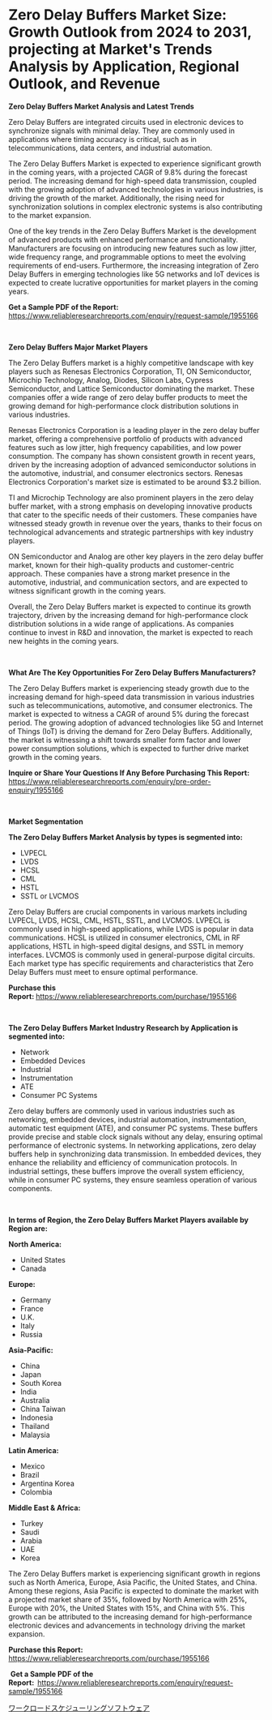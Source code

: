 <p><h1>Zero Delay Buffers Market Size: Growth Outlook from 2024 to 2031, projecting at Market's Trends Analysis by Application, Regional Outlook, and Revenue</h1></p><p><strong>Zero Delay Buffers Market Analysis and Latest Trends</strong></p>
<p><p>Zero Delay Buffers are integrated circuits used in electronic devices to synchronize signals with minimal delay. They are commonly used in applications where timing accuracy is critical, such as in telecommunications, data centers, and industrial automation.</p><p>The Zero Delay Buffers Market is expected to experience significant growth in the coming years, with a projected CAGR of 9.8% during the forecast period. The increasing demand for high-speed data transmission, coupled with the growing adoption of advanced technologies in various industries, is driving the growth of the market. Additionally, the rising need for synchronization solutions in complex electronic systems is also contributing to the market expansion.</p><p>One of the key trends in the Zero Delay Buffers Market is the development of advanced products with enhanced performance and functionality. Manufacturers are focusing on introducing new features such as low jitter, wide frequency range, and programmable options to meet the evolving requirements of end-users. Furthermore, the increasing integration of Zero Delay Buffers in emerging technologies like 5G networks and IoT devices is expected to create lucrative opportunities for market players in the coming years.</p></p>
<p><strong>Get a Sample PDF of the Report:&nbsp;</strong> <a href="https://www.reliableresearchreports.com/enquiry/request-sample/1955166">https://www.reliableresearchreports.com/enquiry/request-sample/1955166</a></p>
<p>&nbsp;</p>
<p><strong>Zero Delay Buffers Major Market Players</strong></p>
<p><p>The Zero Delay Buffers market is a highly competitive landscape with key players such as Renesas Electronics Corporation, TI, ON Semiconductor, Microchip Technology, Analog, Diodes, Silicon Labs, Cypress Semiconductor, and Lattice Semiconductor dominating the market. These companies offer a wide range of zero delay buffer products to meet the growing demand for high-performance clock distribution solutions in various industries.</p><p>Renesas Electronics Corporation is a leading player in the zero delay buffer market, offering a comprehensive portfolio of products with advanced features such as low jitter, high frequency capabilities, and low power consumption. The company has shown consistent growth in recent years, driven by the increasing adoption of advanced semiconductor solutions in the automotive, industrial, and consumer electronics sectors. Renesas Electronics Corporation's market size is estimated to be around $3.2 billion.</p><p>TI and Microchip Technology are also prominent players in the zero delay buffer market, with a strong emphasis on developing innovative products that cater to the specific needs of their customers. These companies have witnessed steady growth in revenue over the years, thanks to their focus on technological advancements and strategic partnerships with key industry players.</p><p>ON Semiconductor and Analog are other key players in the zero delay buffer market, known for their high-quality products and customer-centric approach. These companies have a strong market presence in the automotive, industrial, and communication sectors, and are expected to witness significant growth in the coming years.</p><p>Overall, the Zero Delay Buffers market is expected to continue its growth trajectory, driven by the increasing demand for high-performance clock distribution solutions in a wide range of applications. As companies continue to invest in R&D and innovation, the market is expected to reach new heights in the coming years.</p></p>
<p>&nbsp;</p>
<p><strong>What Are The Key Opportunities For Zero Delay Buffers Manufacturers?</strong></p>
<p><p>The Zero Delay Buffers market is experiencing steady growth due to the increasing demand for high-speed data transmission in various industries such as telecommunications, automotive, and consumer electronics. The market is expected to witness a CAGR of around 5% during the forecast period. The growing adoption of advanced technologies like 5G and Internet of Things (IoT) is driving the demand for Zero Delay Buffers. Additionally, the market is witnessing a shift towards smaller form factor and lower power consumption solutions, which is expected to further drive market growth in the coming years.</p></p>
<p><strong>Inquire or Share Your Questions If Any Before Purchasing This Report:</strong> <a href="https://www.reliableresearchreports.com/enquiry/pre-order-enquiry/1955166">https://www.reliableresearchreports.com/enquiry/pre-order-enquiry/1955166</a></p>
<p>&nbsp;</p>
<p><strong>Market Segmentation</strong></p>
<p><strong>The Zero Delay Buffers Market Analysis by types is segmented into:</strong></p>
<p><ul><li>LVPECL</li><li>LVDS</li><li>HCSL</li><li>CML</li><li>HSTL</li><li>SSTL or LVCMOS</li></ul></p>
<p><p>Zero Delay Buffers are crucial components in various markets including LVPECL, LVDS, HCSL, CML, HSTL, SSTL, and LVCMOS. LVPECL is commonly used in high-speed applications, while LVDS is popular in data communications. HCSL is utilized in consumer electronics, CML in RF applications, HSTL in high-speed digital designs, and SSTL in memory interfaces. LVCMOS is commonly used in general-purpose digital circuits. Each market type has specific requirements and characteristics that Zero Delay Buffers must meet to ensure optimal performance.</p></p>
<p><strong>Purchase this Report:&nbsp;</strong><a href="https://www.reliableresearchreports.com/purchase/1955166">https://www.reliableresearchreports.com/purchase/1955166</a></p>
<p>&nbsp;</p>
<p><strong>The Zero Delay Buffers Market Industry Research by Application is segmented into:</strong></p>
<p><ul><li>Network</li><li>Embedded Devices</li><li>Industrial</li><li>Instrumentation</li><li>ATE</li><li>Consumer PC Systems</li></ul></p>
<p><p>Zero delay buffers are commonly used in various industries such as networking, embedded devices, industrial automation, instrumentation, automatic test equipment (ATE), and consumer PC systems. These buffers provide precise and stable clock signals without any delay, ensuring optimal performance of electronic systems. In networking applications, zero delay buffers help in synchronizing data transmission. In embedded devices, they enhance the reliability and efficiency of communication protocols. In industrial settings, these buffers improve the overall system efficiency, while in consumer PC systems, they ensure seamless operation of various components.</p></p>
<p>&nbsp;</p>
<p><strong>In terms of Region, the Zero Delay Buffers Market Players available by Region are:</strong></p>
<p>
    <p> <strong> North America: </strong>
        <ul>
            <li>United States</li>
            <li>Canada</li>
        </ul>
        </p> 
    <p> <strong> Europe: </strong>
        <ul>
            <li>Germany</li>
            <li>France</li>
            <li>U.K.</li>
            <li>Italy</li>
            <li>Russia</li>
        </ul>
        </p> 
    <p> <strong> Asia-Pacific: </strong>
        <ul>
            <li>China</li>
            <li>Japan</li>
            <li>South Korea</li>
            <li>India</li>
            <li>Australia</li>
            <li>China Taiwan</li>
            <li>Indonesia</li>
            <li>Thailand</li>
            <li>Malaysia</li>
        </ul>
        </p> 
    <p> <strong> Latin America: </strong>
        <ul>
            <li>Mexico</li>
            <li>Brazil</li>
            <li>Argentina Korea</li>
            <li>Colombia</li>
        </ul>
        </p> 
    <p> <strong> Middle East & Africa: </strong>
        <ul>
            <li>Turkey</li>
            <li>Saudi</li>
            <li>Arabia</li>
            <li>UAE</li>
            <li>Korea</li>
        </ul>
    </p>
    </p>
<p><p>The Zero Delay Buffers market is experiencing significant growth in regions such as North America, Europe, Asia Pacific, the United States, and China. Among these regions, Asia Pacific is expected to dominate the market with a projected market share of 35%, followed by North America with 25%, Europe with 20%, the United States with 15%, and China with 5%. This growth can be attributed to the increasing demand for high-performance electronic devices and advancements in technology driving the market expansion.</p></p>
<p><strong>Purchase this Report: </strong><a href="https://www.reliableresearchreports.com/purchase/1955166">https://www.reliableresearchreports.com/purchase/1955166</a></p>
<p>&nbsp;<strong>Get a Sample PDF of the Report:&nbsp;&nbsp;</strong><a href="https://www.reliableresearchreports.com/enquiry/request-sample/1955166">https://www.reliableresearchreports.com/enquiry/request-sample/1955166</a></p>
<p><strong></strong></p>
<p><p><a href="https://github.com/lily-u-genius/Market-Research-Report-List-1/blob/main/823129010879.md">ワークロードスケジューリングソフトウェア</a></p></p>